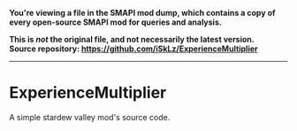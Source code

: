 **You're viewing a file in the SMAPI mod dump, which contains a copy of every open-source SMAPI mod
for queries and analysis.**

**This is _not_ the original file, and not necessarily the latest version.**  
**Source repository: https://github.com/iSkLz/ExperienceMultiplier**

----

# ExperienceMultiplier
A simple stardew valley mod's source code.
